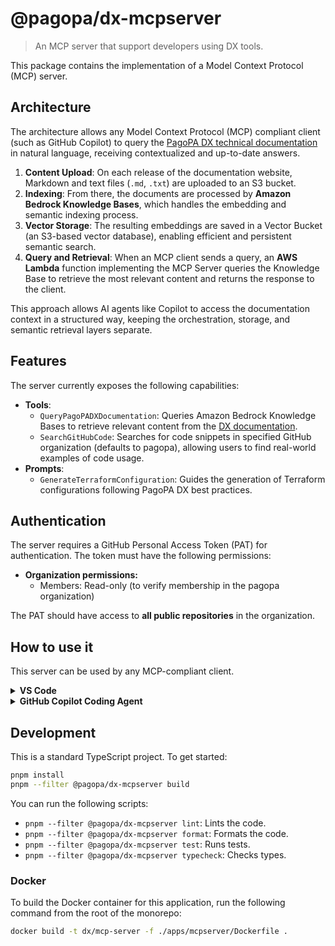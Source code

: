 # @pagopa/dx-mcpserver

> An MCP server that support developers using DX tools.

This package contains the implementation of a Model Context Protocol (MCP) server.

## Architecture

The architecture allows any Model Context Protocol (MCP) compliant client (such as GitHub Copilot) to query the [PagoPA DX technical documentation](https://dx.pagopa.it/) in natural language, receiving contextualized and up-to-date answers.

1.  **Content Upload**: On each release of the documentation website, Markdown and text files (`.md`, `.txt`) are uploaded to an S3 bucket.
2.  **Indexing**: From there, the documents are processed by **Amazon Bedrock Knowledge Bases**, which handles the embedding and semantic indexing process.
3.  **Vector Storage**: The resulting embeddings are saved in a Vector Bucket (an S3-based vector database), enabling efficient and persistent semantic search.
4.  **Query and Retrieval**: When an MCP client sends a query, an **AWS Lambda** function implementing the MCP Server queries the Knowledge Base to retrieve the most relevant content and returns the response to the client.

This approach allows AI agents like Copilot to access the documentation context in a structured way, keeping the orchestration, storage, and semantic retrieval layers separate.

## Features

The server currently exposes the following capabilities:

- **Tools**:
  - `QueryPagoPADXDocumentation`: Queries Amazon Bedrock Knowledge Bases to retrieve relevant content from the [DX documentation](https://dx.pagopa.it/).
  - `SearchGitHubCode`: Searches for code snippets in specified GitHub organization (defaults to pagopa), allowing users to find real-world examples of code usage.
- **Prompts**:
  - `GenerateTerraformConfiguration`: Guides the generation of Terraform configurations following PagoPA DX best practices.

## Authentication

The server requires a GitHub Personal Access Token (PAT) for authentication. The token must have the following permissions:

- **Organization permissions:**
  - Members: Read-only (to verify membership in the pagopa organization)

The PAT should have access to **all public repositories** in the organization.

## How to use it

This server can be used by any MCP-compliant client.

<details>
<summary><b>VS Code</b></summary>

Update your configuration file with the following. See [VS Code MCP docs](https://code.visualstudio.com/docs/copilot/chat/mcp-servers) for more info.

#### VS Code Remote Server Connection

```json
{
  "servers": {
    "dx-docs": {
      "url": "https://api.dev.dx.pagopa.it/mcp",
      "type": "http",
      "headers": {
        "x-gh-pat": "${input:github_mcp_pat}"
      }
    },
    "inputs": [
      {
        "type": "promptString",
        "id": "github_mcp_pat",
        "description": "GitHub Personal Access Token",
        "password": true
      }
    ]
  }
}
```

</details>

<details>
<summary><b>GitHub Copilot Coding Agent</b></summary>
You need to configure it in the repository settings. See [GitHub Copilot MCP docs](https://docs.github.com/en/copilot/how-tos/use-copilot-agents/coding-agent/extend-coding-agent-with-mcp) for more info.

1.  **Declare the MCP Server**: In the "Copilot" >> "Coding agent" panel of your repository settings, add an MCP Server declaration as follows:

```json
{
  "mcpServers": {
    "pagopa-dx": {
      "url": "https://api.dev.dx.pagopa.it/mcp",
      "type": "http",
      "tools": ["*"],
      "headers": {
        "x-gh-pat": "$COPILOT_MCP_BOT_GH_PAT"
      }
    }
  }
}
```

2.  **Configure Authentication**: Add any necessary tokens or secrets (e.g., `COPILOT_MCP_BOT_GH_PAT`) as secrets in the repository's Copilot configuration. This allows the coding agent to use them when querying the server.

Once configured, Copilot can autonomously invoke the MCP server's tools during task execution, using it to access documentation context and improve the quality of its code generation.

</details>

## Development

This is a standard TypeScript project. To get started:

```bash
pnpm install
pnpm --filter @pagopa/dx-mcpserver build
```

You can run the following scripts:

- `pnpm --filter @pagopa/dx-mcpserver lint`: Lints the code.
- `pnpm --filter @pagopa/dx-mcpserver format`: Formats the code.
- `pnpm --filter @pagopa/dx-mcpserver test`: Runs tests.
- `pnpm --filter @pagopa/dx-mcpserver typecheck`: Checks types.

### Docker

To build the Docker container for this application, run the following command from the root of the monorepo:

```bash
docker build -t dx/mcp-server -f ./apps/mcpserver/Dockerfile .
```
